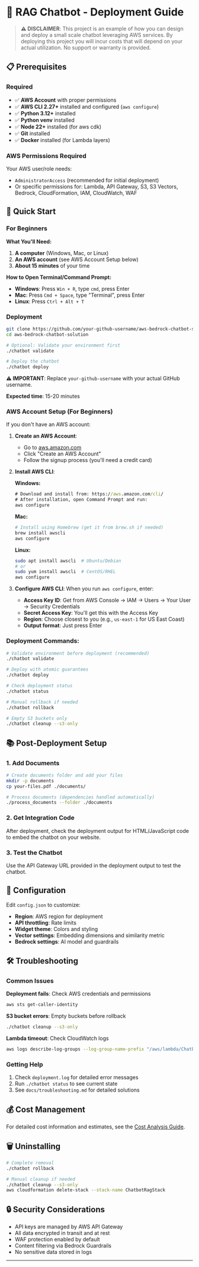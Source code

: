 # 🚀 RAG Chatbot - Deployment Guide

> **⚠️ DISCLAIMER**: This project is an example of how you can design and deploy a small scale chatbot leveraging AWS services. By deploying this project you will incur costs that will depend on your actual utilization. No support or warranty is provided.

## 📋 Prerequisites

### Required
- ✅ **AWS Account** with proper permissions
- ✅ **AWS CLI 2.27+** installed and configured (`aws configure`)
- ✅ **Python 3.12+** installed
- ✅ **Python venv** installed
- ✅ **Node 22+** installed (for aws cdk)
- ✅ **Git** installed
- ✅ **Docker** installed (for Lambda layers)

### AWS Permissions Required
Your AWS user/role needs:
- `AdministratorAccess` (recommended for initial deployment)
- Or specific permissions for: Lambda, API Gateway, S3, S3 Vectors, Bedrock, CloudFormation, IAM, CloudWatch, WAF

## 🚀 Quick Start

### For Beginners

**What You'll Need:**
1. **A computer** (Windows, Mac, or Linux)
2. **An AWS account** (see AWS Account Setup below)
3. **About 15 minutes** of your time

**How to Open Terminal/Command Prompt:**
- **Windows**: Press `Win + R`, type `cmd`, press Enter
- **Mac**: Press `Cmd + Space`, type "Terminal", press Enter
- **Linux**: Press `Ctrl + Alt + T`

### Deployment

```bash
git clone https://github.com/your-github-username/aws-bedrock-chatbot-solution.git
cd aws-bedrock-chatbot-solution

# Optional: Validate your environment first
./chatbot validate

# Deploy the chatbot
./chatbot deploy
```

**⚠️ IMPORTANT**: Replace `your-github-username` with your actual GitHub username.

**Expected time**: 15-20 minutes

### AWS Account Setup (For Beginners)

If you don't have an AWS account:

1. **Create an AWS Account**:
   - Go to [aws.amazon.com](https://aws.amazon.com)
   - Click "Create an AWS Account"
   - Follow the signup process (you'll need a credit card)

2. **Install AWS CLI**:
   
   **Windows:**
   ```cmd
   # Download and install from: https://aws.amazon.com/cli/
   # After installation, open Command Prompt and run:
   aws configure
   ```
   
   **Mac:**
   ```bash
   # Install using Homebrew (get it from brew.sh if needed)
   brew install awscli
   aws configure
   ```
   
   **Linux:**
   ```bash
   sudo apt install awscli  # Ubuntu/Debian
   # or
   sudo yum install awscli  # CentOS/RHEL
   aws configure
   ```

3. **Configure AWS CLI**:
   When you run `aws configure`, enter:
   - **Access Key ID**: Get from AWS Console → IAM → Users → Your User → Security Credentials
   - **Secret Access Key**: You'll get this with the Access Key
   - **Region**: Choose closest to you (e.g., `us-east-1` for US East Coast)
   - **Output format**: Just press Enter

### Deployment Commands:
```bash
# Validate environment before deployment (recommended)
./chatbot validate

# Deploy with atomic guarantees
./chatbot deploy

# Check deployment status
./chatbot status

# Manual rollback if needed
./chatbot rollback

# Empty S3 buckets only
./chatbot cleanup --s3-only
```

## 📚 Post-Deployment Setup

### 1. Add Documents
```bash
# Create documents folder and add your files
mkdir -p documents
cp your-files.pdf ./documents/

# Process documents (dependencies handled automatically)
./process_documents --folder ./documents
```

### 2. Get Integration Code
After deployment, check the deployment output for HTML/JavaScript code to embed the chatbot on your website.

### 3. Test the Chatbot
Use the API Gateway URL provided in the deployment output to test the chatbot.

## 🔧 Configuration

Edit `config.json` to customize:
- **Region**: AWS region for deployment
- **API throttling**: Rate limits
- **Widget theme**: Colors and styling
- **Vector settings**: Embedding dimensions and similarity metric
- **Bedrock settings**: AI model and guardrails

## 🛠️ Troubleshooting

### Common Issues

**Deployment fails**: Check AWS credentials and permissions
```bash
aws sts get-caller-identity
```

**S3 bucket errors**: Empty buckets before rollback
```bash
./chatbot cleanup --s3-only
```

**Lambda timeout**: Check CloudWatch logs
```bash
aws logs describe-log-groups --log-group-name-prefix "/aws/lambda/ChatbotRag"
```

### Getting Help
1. Check `deployment.log` for detailed error messages
2. Run `./chatbot status` to see current state
3. See `docs/troubleshooting.md` for detailed solutions

## 💰 Cost Management

For detailed cost information and estimates, see the [Cost Analysis Guide](docs/cost-analysis.md).

## 🗑️ Uninstalling

```bash
# Complete removal
./chatbot rollback

# Manual cleanup if needed
./chatbot cleanup --s3-only
aws cloudformation delete-stack --stack-name ChatbotRagStack
```

## 🔒 Security Considerations

- API keys are managed by AWS API Gateway
- All data encrypted in transit and at rest
- WAF protection enabled by default
- Content filtering via Bedrock Guardrails
- No sensitive data stored in logs

---

